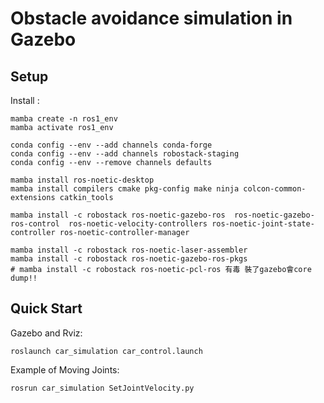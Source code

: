 # Obstacle avoidance simulation in Gazebo
## Setup  
Install : 

    mamba create -n ros1_env
    mamba activate ros1_env

    conda config --env --add channels conda-forge
    conda config --env --add channels robostack-staging
    conda config --env --remove channels defaults

    mamba install ros-noetic-desktop
    mamba install compilers cmake pkg-config make ninja colcon-common-extensions catkin_tools

    mamba install -c robostack ros-noetic-gazebo-ros  ros-noetic-gazebo-ros-control  ros-noetic-velocity-controllers ros-noetic-joint-state-controller ros-noetic-controller-manager  
    
    mamba install -c robostack ros-noetic-laser-assembler
    mamba install -c robostack ros-noetic-gazebo-ros-pkgs
    # mamba install -c robostack ros-noetic-pcl-ros 有毒 裝了gazebo會core dump!!

## Quick Start
Gazebo and Rviz:

    roslaunch car_simulation car_control.launch

Example of Moving Joints:

    rosrun car_simulation SetJointVelocity.py  
